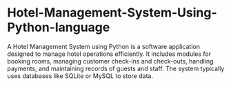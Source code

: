 # Hotel-Management-System-Using-Python-language
A Hotel Management System using Python is a software application designed to manage hotel operations efficiently. It includes modules for booking rooms, managing customer check-ins and check-outs, handling payments, and maintaining records of guests and staff. The system typically uses databases like SQLite or MySQL to store data. 

